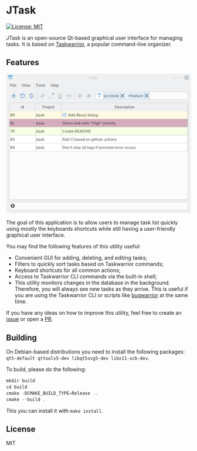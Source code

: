 # JTask

 [![License: MIT](https://img.shields.io/badge/License-MIT-yellow.svg)](https://opensource.org/licenses/MIT)

JTask is an open-source Qt-based graphical user interface for managing tasks. It is based on [Taskwarrior](https://taskwarrior.org/), a popular command-line organizer.

## Features

![image](assets/screenshot.png)

The goal of this application is to allow users to manage task list quickly using mostly the keyboards shortcuts while still having a user-friendly graphical user interface.

You may find the following features of this utility useful:

* Convenient GUI for adding, deleting, and editing tasks;
* Filters to quickly sort tasks based on Taskwarrior commands;
* Keyboard shortcuts for all common actions;
* Access to Taskwarrior CLI commands via the built-in shell;
* This utility monitors changes in the database in the background. Therefore, you will always see new tasks as they arrive. This is useful if you are using the Taskwarrior CLI or scripts like [bugwarrior](https://github.com/ralphbean/bugwarrior) at the same time.

If you have any ideas on how to improve this utility, feel free to create an [issue](https://github.com/jubnzv/jtask/issues) or open a [PR](https://github.com/jubnzv/jtask/pulls).

## Building

On Debian-based distributions you need to install the following packages: `qt5-default qttools5-dev libqt5svg5-dev libx11-xcb-dev`.

To build, please do the following:

```cpp
mkdir build
cd build
cmake -DCMAKE_BUILD_TYPE=Release ..
cmake --build .
```

This you can install it with `make install`.

## License

MIT

